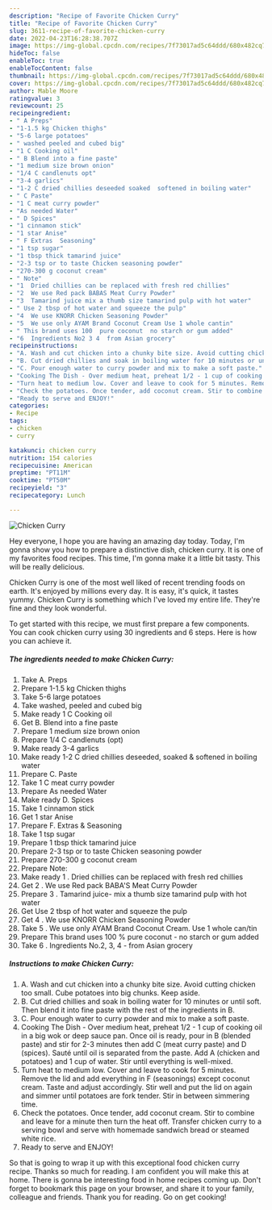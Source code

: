 ```yaml
---
description: "Recipe of Favorite Chicken Curry"
title: "Recipe of Favorite Chicken Curry"
slug: 3611-recipe-of-favorite-chicken-curry
date: 2022-04-23T16:28:38.707Z
image: https://img-global.cpcdn.com/recipes/7f73017ad5c64ddd/680x482cq70/chicken-curry-recipe-main-photo.jpg
hideToc: false
enableToc: true
enableTocContent: false
thumbnail: https://img-global.cpcdn.com/recipes/7f73017ad5c64ddd/680x482cq70/chicken-curry-recipe-main-photo.jpg
cover: https://img-global.cpcdn.com/recipes/7f73017ad5c64ddd/680x482cq70/chicken-curry-recipe-main-photo.jpg
author: Mable Moore
ratingvalue: 3
reviewcount: 25
recipeingredient:
- " A Preps"
- "1-1.5 kg Chicken thighs"
- "5-6 large potatoes"
- " washed peeled and cubed big"
- "1 C Cooking oil"
- " B Blend into a fine paste"
- "1 medium size brown onion"
- "1/4 C candlenuts opt"
- "3-4 garlics"
- "1-2 C dried chillies deseeded soaked  softened in boiling water"
- " C Paste"
- "1 C meat curry powder"
- "As needed Water"
- " D Spices"
- "1 cinnamon stick"
- "1 star Anise"
- " F Extras  Seasoning"
- "1 tsp sugar"
- "1 tbsp thick tamarind juice"
- "2-3 tsp or to taste Chicken seasoning powder"
- "270-300 g coconut cream"
- " Note"
- "1  Dried chillies can be replaced with fresh red chillies"
- "2  We use Red pack BABAS Meat Curry Powder"
- "3  Tamarind juice mix a thumb size tamarind pulp with hot water"
- " Use 2 tbsp of hot water and squeeze the pulp"
- "4  We use KNORR Chicken Seasoning Powder"
- "5  We use only AYAM Brand Coconut Cream Use 1 whole cantin"
- " This brand uses 100  pure coconut  no starch or gum added"
- "6  Ingredients No2 3 4  from Asian grocery"
recipeinstructions:
- "A. Wash and cut chicken into a chunky bite size. Avoid cutting chicken too small. Cube potatoes into big chunks. Keep aside."
- "B. Cut dried chillies and soak in boiling water for 10 minutes or until soft. Then blend it into fine paste with the rest of the ingredients in B."
- "C. Pour enough water to curry powder and mix to make a soft paste."
- "Cooking The Dish - Over medium heat, preheat 1/2 - 1 cup of cooking oil in a big wok or deep sauce pan. Once oil is ready, pour in B (blended paste) and stir for 2-3 minutes then add C (meat curry paste) and D (spices). Sauté until oil is separated from the paste. Add A (chicken and potatoes) and 1 cup of water. Stir until everything is well-mixed."
- "Turn heat to medium low. Cover and leave to cook for 5 minutes. Remove the lid and add everything in F (seasonings) except coconut cream. Taste and adjust accordingly. Stir well and put the lid on again and simmer until potatoes are fork tender. Stir in between simmering time."
- "Check the potatoes. Once tender, add coconut cream. Stir to combine and leave for a minute then turn the heat off. Transfer chicken curry to a serving bowl and serve with homemade sandwich bread or steamed white rice."
- "Ready to serve and ENJOY!"
categories:
- Recipe
tags:
- chicken
- curry

katakunci: chicken curry 
nutrition: 154 calories
recipecuisine: American
preptime: "PT11M"
cooktime: "PT50M"
recipeyield: "3"
recipecategory: Lunch

---
```



![Chicken Curry](https://img-global.cpcdn.com/recipes/7f73017ad5c64ddd/680x482cq70/chicken-curry-recipe-main-photo.jpg)

Hey everyone, I hope you are having an amazing day today. Today, I'm gonna show you how to prepare a distinctive dish, chicken curry. It is one of my favorites food recipes. This time, I'm gonna make it a little bit tasty. This will be really delicious.



Chicken Curry is one of the most well liked of recent trending foods on earth. It's enjoyed by millions every day. It is easy, it's quick, it tastes yummy. Chicken Curry is something which I've loved my entire life. They're fine and they look wonderful.


To get started with this recipe, we must first prepare a few components. You can cook chicken curry using 30 ingredients and 6 steps. Here is how you can achieve it.

<!--inarticleads1-->

##### The ingredients needed to make Chicken Curry:

1. Take  A. Preps
1. Prepare 1-1.5 kg Chicken thighs
1. Take 5-6 large potatoes
1. Take  washed, peeled and cubed big
1. Make ready 1 C Cooking oil
1. Get  B. Blend into a fine paste
1. Prepare 1 medium size brown onion
1. Prepare 1/4 C candlenuts (opt)
1. Make ready 3-4 garlics
1. Make ready 1-2 C dried chillies deseeded, soaked &amp; softened in boiling water
1. Prepare  C. Paste
1. Take 1 C meat curry powder
1. Prepare As needed Water
1. Make ready  D. Spices
1. Take 1 cinnamon stick
1. Get 1 star Anise
1. Prepare  F. Extras &amp; Seasoning
1. Take 1 tsp sugar
1. Prepare 1 tbsp thick tamarind juice
1. Prepare 2-3 tsp or to taste Chicken seasoning powder
1. Prepare 270-300 g coconut cream
1. Prepare  Note:
1. Make ready 1 . Dried chillies can be replaced with fresh red chillies
1. Get 2 . We use Red pack BABA&#39;S Meat Curry Powder
1. Prepare 3 . Tamarind juice- mix a thumb size tamarind pulp with hot water
1. Get  Use 2 tbsp of hot water and squeeze the pulp
1. Get 4 . We use KNORR Chicken Seasoning Powder
1. Take 5 . We use only AYAM Brand Coconut Cream. Use 1 whole can/tin
1. Prepare  This brand uses 100 % pure coconut - no starch or gum added
1. Take 6 . Ingredients No.2, 3, 4 - from Asian grocery




<!--inarticleads2-->

##### Instructions to make Chicken Curry:

1. A. Wash and cut chicken into a chunky bite size. Avoid cutting chicken too small. Cube potatoes into big chunks. Keep aside.
1. B. Cut dried chillies and soak in boiling water for 10 minutes or until soft. Then blend it into fine paste with the rest of the ingredients in B.
1. C. Pour enough water to curry powder and mix to make a soft paste.
1. Cooking The Dish - Over medium heat, preheat 1/2 - 1 cup of cooking oil in a big wok or deep sauce pan. Once oil is ready, pour in B (blended paste) and stir for 2-3 minutes then add C (meat curry paste) and D (spices). Sauté until oil is separated from the paste. Add A (chicken and potatoes) and 1 cup of water. Stir until everything is well-mixed.
1. Turn heat to medium low. Cover and leave to cook for 5 minutes. Remove the lid and add everything in F (seasonings) except coconut cream. Taste and adjust accordingly. Stir well and put the lid on again and simmer until potatoes are fork tender. Stir in between simmering time.
1. Check the potatoes. Once tender, add coconut cream. Stir to combine and leave for a minute then turn the heat off. Transfer chicken curry to a serving bowl and serve with homemade sandwich bread or steamed white rice.
1. Ready to serve and ENJOY!



So that is going to wrap it up with this exceptional food chicken curry recipe. Thanks so much for reading. I am confident you will make this at home. There is gonna be interesting food in home recipes coming up. Don't forget to bookmark this page on your browser, and share it to your family, colleague and friends. Thank you for reading. Go on get cooking!
